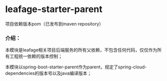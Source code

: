 # leafage-starter-parent
项目依赖版本pom（已发布到maven repository）

### 介绍：

本模块是leafage相关项目后端服务的所有父依赖，不包含任何代码，仅仅作为所有工程统一依赖的版本控制；

本模块以spring-boot-starter-parent作为parent，规定了spring-cloud-dependencies的版本号以及java编译版本；


